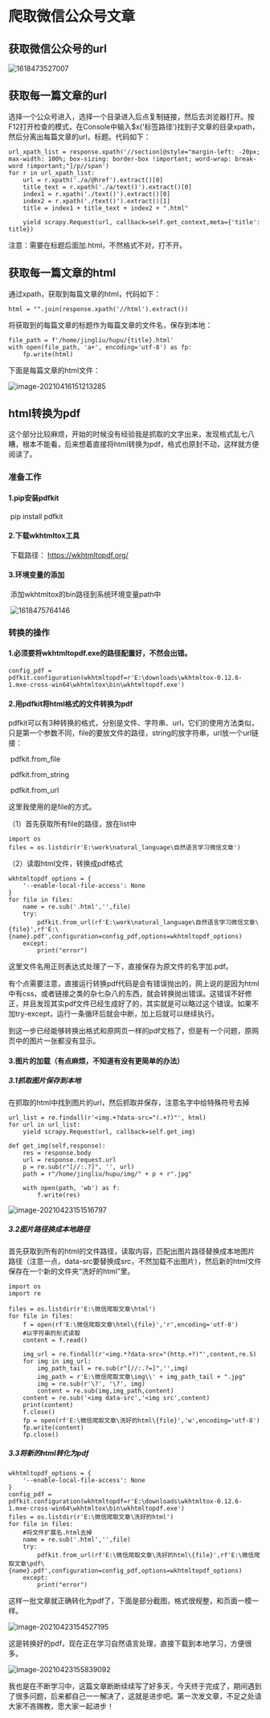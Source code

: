 # 爬取微信公众号文章

## 获取微信公众号的url

![1618473527007](C:\Users\Administrator\AppData\Roaming\Typora\typora-user-images\1618473527007.png)

## 获取每一篇文章的url

​	选择一个公众号进入，选择一个目录进入后点复制链接，然后去浏览器打开。按F12打开检查的模式，在Console中输入$x('标签路径')找到子文章的目录xpath，然后分离出每篇文章的url，标题。代码如下：

```
url_xpath_list = response.xpath('//section[@style="margin-left: -20px; max-width: 100%; box-sizing: border-box !important; word-wrap: break-word !important;"]/p//span')
for r in url_xpath_list:
	url = r.xpath('./a/@href').extract()[0]
	title_text = r.xpath('./a/text()').extract()[0]
    index1 = r.xpath('./text()').extract()[0]
    index2 = r.xpath('./text()').extract()[1]
    title = index1 + title_text + index2 + ".html"

    yield scrapy.Request(url, callback=self.get_context,meta={'title': title})
```

注意：需要在标题后面加.html，不然格式不对，打不开。

## 获取每一篇文章的html

通过xpath，获取到每篇文章的html，代码如下：

```
html = "".join(response.xpath('//html').extract())    
```

将获取到的每篇文章的标题作为每篇文章的文件名，保存到本地：

```
file_path = f'/home/jingliu/hupu/{title}.html'
with open(file_path, 'a+', encoding='utf-8') as fp:
	fp.write(html)
```

下面是每篇文章的html文件：

![image-20210416151213285](C:\Users\Administrator\AppData\Roaming\Typora\typora-user-images\image-20210416151213285.png)

## html转换为pdf

这个部分比较麻烦，开始的时候没有经验我是抓取的文字出来，发现格式乱七八糟，根本不能看，后来想着直接将html转换为pdf，格式也原封不动，这样就方便阅读了。

### 准备工作

#### 1.pip安装pdfkit 

​	pip install pdfkit

#### 2.下载wkhtmltox工具

​    下载路径：  https://wkhtmltopdf.org/ 

#### 3.环境变量的添加

​    添加wkhtmltox的bin路径到系统环境变量path中

​	![1618475764146](C:\Users\Administrator\AppData\Roaming\Typora\typora-user-images\1618475764146.png)

### 转换的操作

#### 1.必须要将wkhtmltopdf.exe的路径配置好，不然会出错。

```
config_pdf = pdfkit.configuration(wkhtmltopdf=r'E:\downloads\wkhtmltox-0.12.6-1.mxe-cross-win64\wkhtmltox\bin\wkhtmltopdf.exe')
```

#### 2.用pdfkit将html格式的文件转换为pdf

​	pdfkit可以有3种转换的格式，分别是文件、字符串、url，它们的使用方法类似，只是第一个参数不同，file的要放文件的路径，string的放字符串，url放一个url链接：

​	pdfkit.from_file

​	pdfkit.from_string

​	pdfkit.from_url

这里我使用的是file的方式。

（1）首先获取所有file的路径，放在list中

```
import os
files = os.listdir(r'E:\work\natural_language\自然语言学习微信文章')
```

（2）读取html文件，转换成pdf格式

```
wkhtmltopdf_options = {
    '--enable-local-file-access': None
}
for file in files:
    name = re.sub('.html','',file)
    try:
        pdfkit.from_url(rf'E:\work\natural_language\自然语言学习微信文章\{file}',rf'E:\{name}.pdf',configuration=config_pdf,options=wkhtmltopdf_options)
    except:
        print("error")
```

这里文件名用正则表达式处理了一下，直接保存为原文件的名字加.pdf。

有个点需要注意，直接运行转换pdf代码是会有错误抛出的，网上说的是因为html中有css，或者链接之类的杂七杂八的东西，就会转换抛出错误。这错误不好修正，并且发现其实pdf文件已经生成好了的，其实就是可以略过这个错误。如果不加try-except，运行一条循环后就会中断，加上后就可以继续执行。

到这一步已经能够转换出格式和原网页一样的pdf文档了，但是有一个问题，原网页中的图片一张都没有显示。

#### 3.图片的加载（有点麻烦，不知道有没有更简单的办法）

##### 3.1抓取图片保存到本地

在抓取的html中找到图片的url，然后抓取并保存，注意名字中给特殊符号去掉

```
url_list = re.findall(r'<img.+?data-src="(.+?)"', html)
for url in url_list:
    yield scrapy.Request(url, callback=self.get_img)
```

```
def get_img(self,response):
    res = response.body
    url = response.request.url
    p = re.sub(r"[//:.?]", '', url)
    path = r"/home/jingliu/hupu/img/" + p + r".jpg"

    with open(path, 'wb') as f:
        f.write(res)
```

![image-20210423151516797](C:\Users\Administrator\AppData\Roaming\Typora\typora-user-images\image-20210423151516797.png)

##### 3.2图片路径换成本地路径

首先获取到所有的html的文件路径，读取内容，匹配出图片路径替换成本地图片路径（注意一点，data-src要替换成src，不然加载不出图片），然后新的html文件保存在一个新的文件夹“洗好的html”里。

```
import os
import re

files = os.listdir(r'E:\微信爬取文章\html')
for file in files:
    f = open(rf'E:\微信爬取文章\html\{file}','r',encoding='utf-8')
    #以字符串的形式读取
    content = f.read()

    img_url = re.findall(r'<img.*?data-src="(http.+?)"',content,re.S)
    for img in img_url:
        img_path_tail = re.sub(r"[//:.?=]",'',img)
        img_path = r'E:\微信爬取文章\img\\' + img_path_tail + ".jpg"
        img = re.sub(r'\?', '\?', img)
        content = re.sub(img,img_path,content)
    content = re.sub('<img data-src','<img src',content)
    print(content)
    f.close()
    fp = open(rf'E:\微信爬取文章\洗好的html\{file}','w',encoding='utf-8')
    fp.write(content)
    fp.close()
```

##### 3.3将新的html转化为pdf

```
wkhtmltopdf_options = {
    '--enable-local-file-access': None
}
config_pdf = pdfkit.configuration(wkhtmltopdf=r'E:\downloads\wkhtmltox-0.12.6-1.mxe-cross-win64\wkhtmltox\bin\wkhtmltopdf.exe')
files = os.listdir(r'E:\微信爬取文章\洗好的html')
for file in files:
    #将文件扩展名.html去掉
    name = re.sub('.html','',file)
    try:
        pdfkit.from_url(rf'E:\微信爬取文章\洗好的html\{file}',rf'E:\微信爬取文章\pdf\{name}.pdf',configuration=config_pdf,options=wkhtmltopdf_options)
    except:
        print("error")
```

这样一批文章就正确转化为pdf了，下面是部分截图，格式很规整，和页面一模一样。

![image-20210423154527195](C:\Users\Administrator\AppData\Roaming\Typora\typora-user-images\image-20210423154527195.png)

这是转换好的pdf，现在正在学习自然语言处理，直接下载到本地学习，方便很多。

![image-20210423155839092](C:\Users\Administrator\AppData\Roaming\Typora\typora-user-images\image-20210423155839092.png)



我也是在不断学习中，这篇文章断断续续写了好多天，今天终于完成了，期间遇到了很多问题，后来都自己一一解决了，这就是进步吧。第一次发文章，不足之处请大家不吝赐教，愿大家一起进步！

